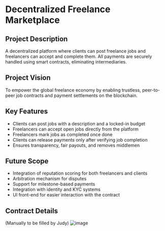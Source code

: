 # Decentralized Freelance Marketplace

## Project Description
A decentralized platform where clients can post freelance jobs and freelancers can accept and complete them. All payments are securely handled using smart contracts, eliminating intermediaries.

## Project Vision
To empower the global freelance economy by enabling trustless, peer-to-peer job contracts and payment settlements on the blockchain.

## Key Features
- Clients can post jobs with a description and a locked-in budget
- Freelancers can accept open jobs directly from the platform
- Freelancers mark jobs as completed once done
- Clients can release payments only after verifying job completion
- Ensures transparency, fair payouts, and removes middlemen

## Future Scope
- Integration of reputation scoring for both freelancers and clients
- Arbitration mechanism for disputes
- Support for milestone-based payments
- Integration with identity and KYC systems
- UI front-end for easier interaction with the contract

## Contract Details
(Manually to be filled by Judy)
![image](https://github.com/user-attachments/assets/adcf4bd9-f82c-438a-bbfb-cca0fed1c2c8)
